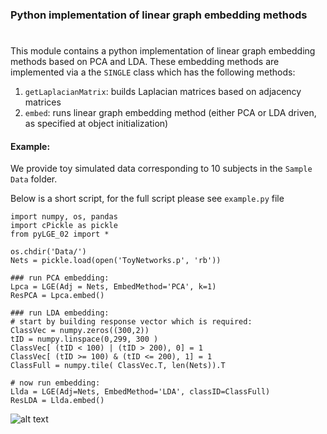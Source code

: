 ### Python implementation of linear graph embedding methods
#
# 
# 
#

This module contains a python implementation of linear graph embedding methods based on PCA and LDA.
These embedding methods are implemented via a the `SINGLE` class which has the following methods:

1. `getLaplacianMatrix`: builds Laplacian matrices based on adjacency matrices
2. `embed`: runs linear graph embedding method (either PCA or LDA driven, as specified at object initialization)

#### Example:
We provide toy simulated data corresponding to 10 subjects in the `Sample Data` folder. 

Below is a short script, for the full script please see `example.py` file 

```
import numpy, os, pandas
import cPickle as pickle
from pyLGE_02 import *

os.chdir('Data/')
Nets = pickle.load(open('ToyNetworks.p', 'rb'))

### run PCA embedding:
Lpca = LGE(Adj = Nets, EmbedMethod='PCA', k=1)
ResPCA = Lpca.embed()

### run LDA embedding:
# start by building response vector which is required:
ClassVec = numpy.zeros((300,2))
tID = numpy.linspace(0,299, 300 )
ClassVec[ (tID < 100) | (tID > 200), 0] = 1
ClassVec[ (tID >= 100) & (tID <= 200), 1] = 1
ClassFull = numpy.tile( ClassVec.T, len(Nets)).T

# now run embedding:
Llda = LGE(Adj=Nets, EmbedMethod='LDA', classID=ClassFull) 
ResLDA = Llda.embed()
```

![alt text](https://raw.githubusercontent.com/piomonti/pyLGE/blob/master/ExampleFig.png"")
